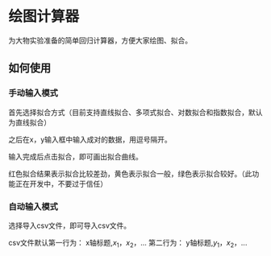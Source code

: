 # 绘图计算器

为大物实验准备的简单回归计算器，方便大家绘图、拟合。

## 如何使用

### 手动输入模式

首先选择拟合方式（目前支持直线拟合、多项式拟合、对数拟合和指数拟合，默认为直线拟合）

之后在x，y输入框中输入成对的数据，用逗号隔开。

输入完成后点击拟合，即可画出拟合曲线。

红色拟合结果表示拟合比较差劲，黄色表示拟合一般，绿色表示拟合较好。（此功能正在开发中，不要过于信任）

### 自动输入模式

选择导入csv文件，即可导入csv文件。

csv文件默认第一行为：
x轴标题,$x_1$，$x_2$，...
第二行为：
y轴标题,$y_1$，$x_2$，...
